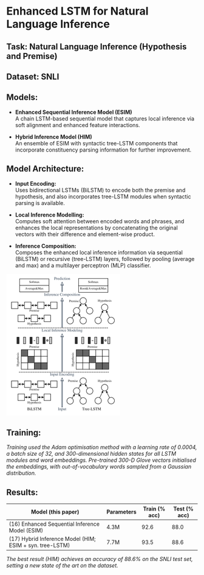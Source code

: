 # Enhanced LSTM for Natural Language Inference

## Task: Natural Language Inference (Hypothesis and Premise)

## Dataset: SNLI

## Models:

- **Enhanced Sequential Inference Model (ESIM)**  
  A chain LSTM-based sequential model that captures local inference via soft alignment and enhanced feature interactions.

- **Hybrid Inference Model (HIM)**  
  An ensemble of ESIM with syntactic tree-LSTM components that incorporate constituency parsing information for further improvement.

## Model Architecture:

- **Input Encoding:**  
  Uses bidirectional LSTMs (BiLSTM) to encode both the premise and hypothesis, and also incorporates tree-LSTM modules when syntactic parsing is available.

- **Local Inference Modelling:**  
  Computes soft attention between encoded words and phrases, and enhances the local representations by concatenating the original vectors with their difference and element-wise product.

- **Inference Composition:**  
  Composes the enhanced local inference information via sequential (BiLSTM) or recursive (tree-LSTM) layers, followed by pooling (average and max) and a multilayer perceptron (MLP) classifier.

![alt text](images/EnhancedLSTMforNaturalLanguageInference/hybrid-inference-model.png "Hybrid Inference Model")

## Training:

_Training used the Adam optimisation method with a learning rate of 0.0004, a batch size of 32, and 300-dimensional hidden states for all LSTM modules and word embeddings. Pre-trained 300-D Glove vectors initialised the embeddings, with out-of-vocabulary words sampled from a Gaussian distribution._

## Results:

| Model (this paper)                                       | Parameters | Train (% acc) | Test (% acc) |
| -------------------------------------------------------- | ---------- | ------------- | ------------ |
| (16) Enhanced Sequential Inference Model (ESIM)          | 4.3M       | 92.6          | 88.0         |
| (17) Hybrid Inference Model (HIM; ESIM + syn. tree-LSTM) | 7.7M       | 93.5          | 88.6         |

_The best result (HIM) achieves an accuracy of 88.6% on the SNLI test set, setting a new state of the art on the dataset._
